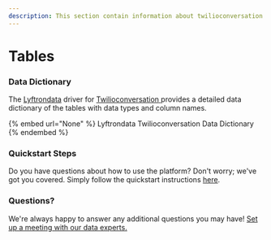 ```yaml
---
description: This section contain information about twilioconversation connector tables information
---
```


# Tables

### Data Dictionary

The [Lyftrondata](https://www.lyftrondata.com/) driver for [Twilioconversation](None/)[ ](https://www.lyftrondata.com/integration/twilioconversation/)provides a detailed data dictionary of the tables with data types and column names.

{% embed url="None" %}
Lyftrondata Twilioconversation Data Dictionary
{% endembed %}

### Quickstart Steps

Do you have questions about how to use the platform? Don't worry; we've got you covered. Simply follow the quickstart instructions [here](../README.md).

### Questions? <a href="#questions" id="questions"></a>

We're always happy to answer any additional questions you may have! [Set up a meeting with our data experts.](https://www.lyftrondata.com/book-a-meeting/)

